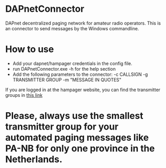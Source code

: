 # DAPnetConnector
DAPnet decentralized paging network for amateur radio operators. This is an connector to send messages by the Windows commandline.

# How to use
- Add your dapnet/hampager credentials in the config file.
- run DAPnetConnector.exe -h for the help section
- Add the following parameters to the connector: -c CALLSIGN -g TRANSMITTER GROUP -m "MESSAGE IN QUOTES"

If you are logged in at the hampager website, you can find the transmitter groups in [this link](https://hampager.de/#/transmitters/groups)

# Please, always use the smallest transmitter group for your automated paging messages like PA-NB for only one province in the Netherlands.
